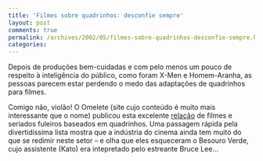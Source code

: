 ```yaml
---
title: 'Filmes sobre quadrinhos: desconfie sempre'
layout: post
comments: true
permalink: /archives/2002/05/filmes-sobre-quadrinhos-desconfie-sempre.html/
categories:
---
```

Depois de produções bem-cuidadas e com pelo menos um pouco de respeito à inteligência do público, como foram X-Men e Homem-Aranha, as pessoas parecem estar perdendo o medo das adaptações de quadrinhos para filmes.

Comigo não, violão! O Omelete (site cujo conteúdo é muito mais interessante que o nome) publicou esta excelente [relação][1] de filmes e seriados fuleiros baseados em quadrinhos. Uma passagem rápida pela divertidíssima lista mostra que a indústria do cinema ainda tem muito do que se redimir neste setor &#8211; e olha que eles esqueceram o Besouro Verde, cujo assistente (Kato) era intepretado pelo estreante Bruce Lee&#8230;

 [1]: http://omelete.com.br/televisao/omeleca-especial-mal-e-porcamente-baseados-em-quadrinhos/